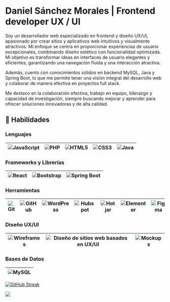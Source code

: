 # Daniel Sánchez Morales | Frontend developer UX / UI

Soy un desarrollador web especializado en frontend y diseño UX/UI, apasionado por crear sitios y aplicativos web intuitivos y visualmente atractivos. Mi enfoque se centra en proporcionar experiencias de usuario excepcionales, combinando diseño estético con funcionalidad optimizada. Mi objetivo es transformar ideas en interfaces de usuario elegantes y eficientes, garantizando una navegación fluida y una interacción atractiva.

Además, cuento con conocimientos sólidos en backend MySQL, Java y Spring Boot, lo que me permite tener una visión integral del desarrollo web y colaborar de manera efectiva en proyectos full stack.

Me destaco en la colaboración efectiva, trabajo en equipo, liderazgo y capacidad de investigación, siempre buscando mejorar y aprender para ofrecer soluciones innovadoras y de alta calidad.

## 🚀 Habilidades

### Lenguajes
| ![JavaScript](https://img.shields.io/badge/-JavaScript-F7DF1E?logo=javascript&logoColor=black) | ![PHP](https://img.shields.io/badge/-PHP-777BB4?logo=php&logoColor=white) | ![HTML5](https://img.shields.io/badge/-HTML5-E34F26?logo=html5&logoColor=white) | ![CSS3](https://img.shields.io/badge/-CSS3-1572B6?logo=css3&logoColor=white) | ![Java](https://img.shields.io/badge/-Java-007396?logo=java&logoColor=white) |
|---|---|---|---|---|

### Frameworks y Librerías
| ![React](https://img.shields.io/badge/-React-61DAFB?logo=react&logoColor=black) | ![Bootstrap](https://img.shields.io/badge/-Bootstrap-7952B3?logo=bootstrap&logoColor=white) | ![Spring Boot](https://img.shields.io/badge/-Spring%20Boot-6DB33F?logo=spring-boot&logoColor=white) |
|---|---|---|

### Herramientas
| ![Git](https://img.shields.io/badge/-Git-F05032?logo=git&logoColor=white) | ![GitHub](https://img.shields.io/badge/-GitHub-181717?logo=github&logoColor=white) | ![WordPress](https://img.shields.io/badge/-WordPress-21759B?logo=wordpress&logoColor=white) | ![Hubspot](https://img.shields.io/badge/-Hubspot-FF7A59?logo=hubspot&logoColor=white) | ![Hotjar](https://img.shields.io/badge/-Hotjar-FD3A5C?logo=hotjar&logoColor=white) | ![Elementor](https://img.shields.io/badge/-Elementor-9146FF?logo=elementor&logoColor=white) | ![Figma](https://img.shields.io/badge/-Figma-F24E1E?logo=figma&logoColor=white) | ![Adobe Photoshop](https://img.shields.io/badge/-Adobe%20Photoshop-31A8FF?logo=adobe-photoshop&logoColor=white) | ![Adobe Illustrator](https://img.shields.io/badge/-Adobe%20Illustrator-FF9A00?logo=adobe-illustrator&logoColor=white) |
|---|---|---|---|---|---|---|---|---

### Diseño UX/UI
| ![Wireframes](https://img.shields.io/badge/-Wireframes-007ACC?logo=blueprint&logoColor=white) | ![Diseño de sitios web basados en UX/UI](https://img.shields.io/badge/-UX%2FUI%20Design-FF4088?logo=adobe-xd&logoColor=white) | ![Mockups](https://img.shields.io/badge/-Mockups-FF9A00?logo=mockup&logoColor=white) |
|---|---|---|

### Bases de Datos
| ![MySQL](https://img.shields.io/badge/-MySQL-4479A1?logo=mysql&logoColor=white) |
|---|

[![GitHub Streak](https://streak-stats.demolab.com?user=dasanzmo&theme=blueberry&hide_border=true&locale=es&hide_longest_streak=true)](https://git.io/streak-stats)

[![](https://visitcount.itsvg.in/api?id=dasanzmo&label=Visitas&icon=8&pretty=false)](https://visitcount.itsvg.in)
